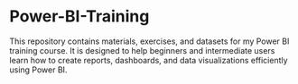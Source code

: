 # Power-BI-Training
This repository contains materials, exercises, and datasets for my Power BI training course. It is designed to help beginners and intermediate users learn how to create reports, dashboards, and data visualizations efficiently using Power BI.
